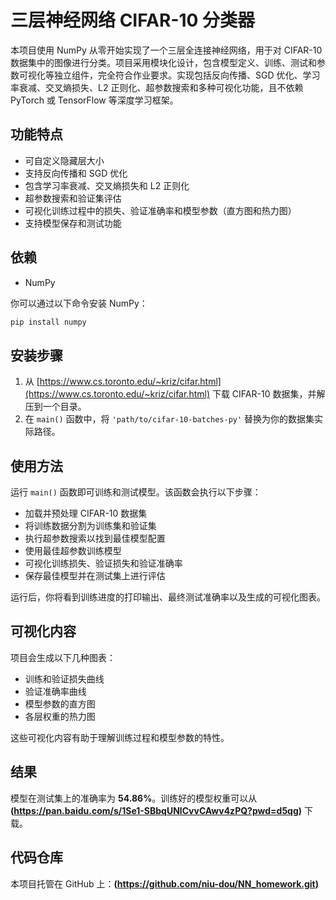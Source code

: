 # 三层神经网络 CIFAR-10 分类器

本项目使用 NumPy 从零开始实现了一个三层全连接神经网络，用于对 CIFAR-10 数据集中的图像进行分类。项目采用模块化设计，包含模型定义、训练、测试和参数可视化等独立组件，完全符合作业要求。实现包括反向传播、SGD 优化、学习率衰减、交叉熵损失、L2 正则化、超参数搜索和多种可视化功能，且不依赖 PyTorch 或 TensorFlow 等深度学习框架。

## 功能特点

- 可自定义隐藏层大小
- 支持反向传播和 SGD 优化
- 包含学习率衰减、交叉熵损失和 L2 正则化
- 超参数搜索和验证集评估
- 可视化训练过程中的损失、验证准确率和模型参数（直方图和热力图）
- 支持模型保存和测试功能

## 依赖

- NumPy

你可以通过以下命令安装 NumPy：
```bash
pip install numpy
```

## 安装步骤

1. 从 [https://www.cs.toronto.edu/~kriz/cifar.html](https://www.cs.toronto.edu/~kriz/cifar.html) 下载 CIFAR-10 数据集，并解压到一个目录。
2. 在 `main()` 函数中，将 `'path/to/cifar-10-batches-py'` 替换为你的数据集实际路径。

## 使用方法

运行 `main()` 函数即可训练和测试模型。该函数会执行以下步骤：
- 加载并预处理 CIFAR-10 数据集
- 将训练数据分割为训练集和验证集
- 执行超参数搜索以找到最佳模型配置
- 使用最佳超参数训练模型
- 可视化训练损失、验证损失和验证准确率
- 保存最佳模型并在测试集上进行评估

运行后，你将看到训练进度的打印输出、最终测试准确率以及生成的可视化图表。

## 可视化内容

项目会生成以下几种图表：
- 训练和验证损失曲线
- 验证准确率曲线
- 模型参数的直方图
- 各层权重的热力图

这些可视化内容有助于理解训练过程和模型参数的特性。

## 结果

模型在测试集上的准确率为 **54.86%**。训练好的模型权重可以从 **(https://pan.baidu.com/s/1Se1-SBbqUNlCvvCAwv4zPQ?pwd=d5qg)** 下载。

## 代码仓库

本项目托管在 GitHub 上：**(https://github.com/niu-dou/NN_homework.git)**
